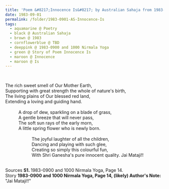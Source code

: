 ```yaml
---
title: 'Poem &#8217;Innocence Is&#8217; by Australian Sahaja from 1983-0900 and 1000 Nirmala Yoga, Page 14'
date: 1983-09-01
permalink: /folder/1983-0901-AS-Innocence-Is
tags:
  - aquamarine @ Poetry
  - black @ Australian Sahaja
  - brown @ 1983
  - cornflowerblue @ TBD
  - deeppink @ 1983-0900 and 1000 Nirmala Yoga
  - green @ Story of Poem Innocence Is
  - maroon @ Innocence
  - maroon @ Is  
---
```


<br>

<p>
The rich sweet smell of Our Mother Earth,<br>
Supporting with great strength the whole of nature's birth,<br>
The living plains of Our blessed red land,<br>
Extending a loving and guiding hand.<br>
<br>
&emsp;&emsp;&emsp;A drop of dew, sparkling on a blade of grass,<br>
&emsp;&emsp;&emsp;A gentle breeze that will never pass,<br>
&emsp;&emsp;&emsp;The soft sun rays of the early morn,<br>
&emsp;&emsp;&emsp;A little spring flower who is newly born.<br>
<br>
&emsp;&emsp;&emsp;&emsp;&emsp;&emsp;The joyful laughter of all the children,<br>
&emsp;&emsp;&emsp;&emsp;&emsp;&emsp;Dancing and playing with such glee,<br>
&emsp;&emsp;&emsp;&emsp;&emsp;&emsp;Creating so simply this colourful fun,<br>
&emsp;&emsp;&emsp;&emsp;&emsp;&emsp;With Shri Ganesha's pure innocent quality. Jai Mataji!!<br>
</p>

<br>

<wave-list>
<list-title color="DarkSeaGreen" width="40">Sources</list-title>
  <list-item color="BlanchedAlmond"  width="280"><b>S1. </b>1983-0900 and 1000 Nirmala Yoga, Page 14.</list-item>
</wave-list>

<br>

<wave-list>
<list-title color="DarkSeaGreen" width="40">Story</list-title>
  <list-item color="BlanchedAlmond"  width="280"><b>1983-0900 and 1000 Nirmala Yoga, Page 14, (likely) Author's Note:</b> "Jai Mataji!!"</list-item>
</wave-list>